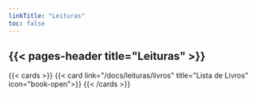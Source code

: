 ```yaml
---
linkTitle: "Leituras"
toc: false
---
```



{{< pages-header title="Leituras" >}}
---

{{< cards >}}
{{< card link="/docs/leituras/livros" title="Lista de Livros" icon="book-open">}}
{{< /cards >}}